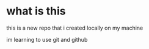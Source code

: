# what is this

this is a new repo that i created locally on my machine

im learning to use git and github
